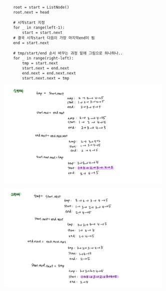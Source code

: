         root = start = ListNode()
        root.next = head
        
        # 시작start 지정
        for _ in range(left-1):
            start = start.next
        # 결국 시작start 다음이 가장 마지막end이 됨
        end = start.next
        
        # tmp/start/end 순서 바꾸는 과정 밑에 그림으로 하나하나..
        for _ in range(right-left):
            tmp = start.next
            start.next = end.next
            end.next = end.next.next
            start.next.next = tmp

![내가 이해를 위해 그린 그림](/풀이/참고이미지/reversed_list2_1.jpg)

![내가 이해를 위해 그린 그림](/풀이/참고이미지/reversed_list2_2.jpg)
